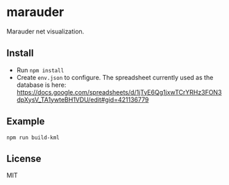 # marauder
Marauder net visualization.

## Install
* Run `npm install`
* Create `env.json` to configure. The spreadsheet currently used as the database is here:
https://docs.google.com/spreadsheets/d/1jTyE6Qg1jxwTCrYRHz3FON3dpXysV_TA1ywteBH1VDU/edit#gid=421136779

## Example
`npm run build-kml`

## License
MIT
